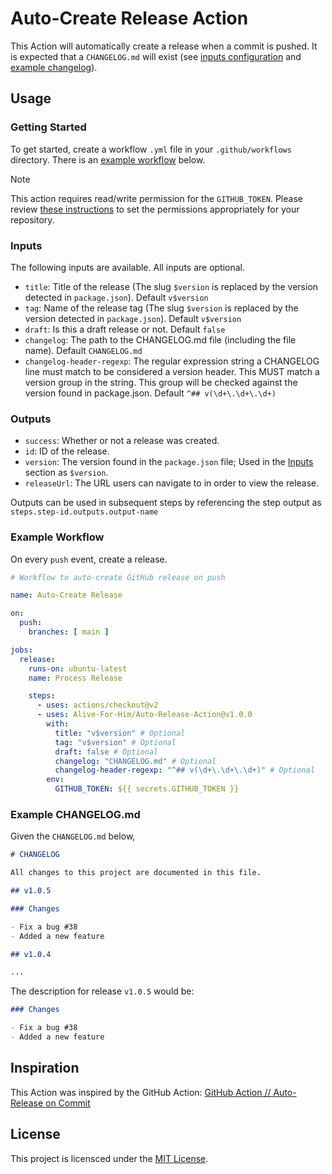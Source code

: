# Auto-Create Release Action

This Action will automatically create a release when a commit is pushed. It is expected that a `CHANGELOG.md` will exist (see [inputs configuration](#inputs) and [example changelog](#example-changelogmd)).

## Usage

### Getting Started

To get started, create a workflow `.yml` file in your `.github/workflows` directory. There is an [example workflow](#example-workflow) below.

> [!NOTE]
> This action requires read/write permission for the `GITHUB_TOKEN`. Please review [these instructions](https://docs.github.com/en/actions/security-for-github-actions/security-guides/automatic-token-authentication#permissions-for-the-github_token) to set the permissions appropriately for your repository.

### Inputs

The following inputs are available. All inputs are optional.

- `title`: Title of the release (The slug `$version` is replaced by the version detected in `package.json`). Default `v$version`
- `tag`: Name of the release tag (The slug `$version` is replaced by the version detected in `package.json`). Default `v$version`
- `draft`: Is this a draft release or not. Default `false`
- `changelog`: The path to the CHANGELOG.md file (including the file name). Default `CHANGELOG.md`
- `changelog-header-regexp`: The regular expression string a CHANGELOG line must match to be considered a version header. This MUST match a version group in the string. This group will be checked against the version found in package.json. Default `^## v(\d+\.\d+\.\d+)`

### Outputs

- `success`: Whether or not a release was created.
- `id`: ID of the release.
- `version`: The version found in the `package.json` file; Used in the [Inputs](#inputs) section as `$version`.
- `releaseUrl`: The URL users can navigate to in order to view the release.

Outputs can be used in subsequent steps by referencing the step output as `steps.step-id.outputs.output-name`

### Example Workflow

On every `push` event, create a release.

```yml
# Workflow to auto-create GitHub release on push

name: Auto-Create Release

on:
  push:
    branches: [ main ]

jobs:
  release:
    runs-on: ubuntu-latest
    name: Process Release

    steps:
      - uses: actions/checkout@v2
      - uses: Alive-For-Him/Auto-Release-Action@v1.0.0
        with:
          title: "v$version" # Optional
          tag: "v$version" # Optional
          draft: false # Optional
          changelog: "CHANGELOG.md" # Optional
          changelog-header-regexp: "^## v(\d+\.\d+\.\d+)" # Optional
        env:
          GITHUB_TOKEN: ${{ secrets.GITHUB_TOKEN }}
```

### Example CHANGELOG.md

Given the `CHANGELOG.md` below,

```md
# CHANGELOG

All changes to this project are documented in this file.

## v1.0.5

### Changes

- Fix a bug #38
- Added a new feature

## v1.0.4

...
```

The description for release `v1.0.5` would be:

```md
### Changes

- Fix a bug #38
- Added a new feature
```

## Inspiration

This Action was inspired by the GitHub Action: [GitHub Action // Auto-Release on Commit](https://github.com/CupOfTea696/gh-action-auto-release)

## License

This project is licensced under the [MIT License](https://github.com/Alive-For-Him/Auto-Release-Action/blob/main/LICENSE).
